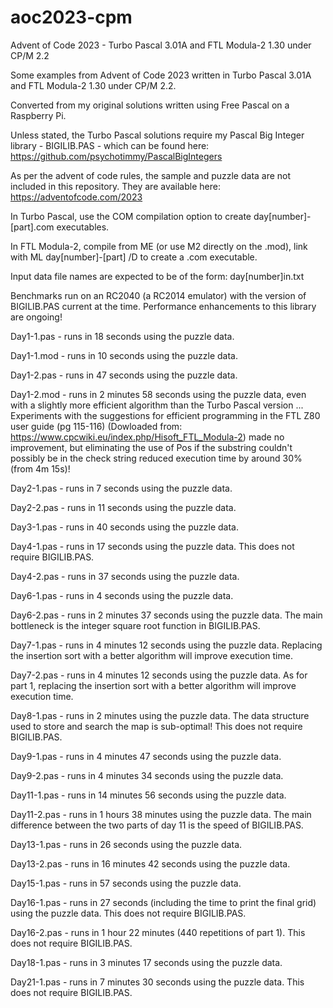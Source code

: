 # aoc2023-cpm
Advent of Code 2023 - Turbo Pascal 3.01A and FTL Modula-2 1.30 under CP/M 2.2

Some examples from Advent of Code 2023 written in Turbo Pascal 3.01A and FTL Modula-2 1.30 under CP/M 2.2. 

Converted from my original solutions written using Free Pascal on a Raspberry Pi.

Unless stated, the Turbo Pascal solutions require my Pascal Big Integer library - BIGILIB.PAS - which can
be found here: https://github.com/psychotimmy/PascalBigIntegers

As per the advent of code rules, the sample and puzzle data are not included in 
this repository. They are available here: https://adventofcode.com/2023

In Turbo Pascal, use the COM compilation option to create day[number]-[part].com executables.

In FTL Modula-2, compile from ME (or use M2 directly on the .mod), link with ML day[number]-[part] /D to create a .com executable.

Input data file names are expected to be of the form: day[number]in.txt

Benchmarks run on an RC2040 (a RC2014 emulator) with the version of BIGILIB.PAS
current at the time. Performance enhancements to this library are ongoing!

Day1-1.pas - runs in 18 seconds using the puzzle data.

Day1-1.mod - runs in 10 seconds using the puzzle data.

Day1-2.pas - runs in 47 seconds using the puzzle data.

Day1-2.mod - runs in 2 minutes 58 seconds using the puzzle data, even with a slightly more efficient algorithm than the
Turbo Pascal version ... Experiments with the suggestions for efficient programming in the FTL Z80 user guide (pg 115-116)
(Dowloaded from: https://www.cpcwiki.eu/index.php/Hisoft_FTL_Modula-2) made no improvement, but eliminating the use of
Pos if the substring couldn't possibly be in the check string reduced execution time by around 30% (from 4m 15s)!

Day2-1.pas - runs in 7 seconds using the puzzle data.

Day2-2.pas - runs in 11 seconds using the puzzle data.

Day3-1.pas - runs in 40 seconds using the puzzle data.

Day4-1.pas - runs in 17 seconds using the puzzle data. This does not require BIGILIB.PAS.

Day4-2.pas - runs in 37 seconds using the puzzle data.

Day6-1.pas - runs in 4 seconds using the puzzle data.

Day6-2.pas - runs in 2 minutes 37 seconds using the puzzle data. The main bottleneck is the integer square root function in BIGILIB.PAS.

Day7-1.pas - runs in 4 minutes 12 seconds using the puzzle data. Replacing the insertion sort with a better algorithm will improve execution time.

Day7-2.pas - runs in 4 minutes 12 seconds using the puzzle data. As for part 1, replacing the insertion sort with a better algorithm will improve execution time.

Day8-1.pas - runs in 2 minutes using the puzzle data. The data structure used to store and search the map is sub-optimal! This does not require BIGILIB.PAS.

Day9-1.pas - runs in 4 minutes 47 seconds using the puzzle data.

Day9-2.pas - runs in 4 minutes 34 seconds using the puzzle data.

Day11-1.pas - runs in 14 minutes 56 seconds using the puzzle data.

Day11-2.pas - runs in 1 hours 38 minutes using the puzzle data. The main difference between the two parts of day 11 is the speed of BIGILIB.PAS.

Day13-1.pas - runs in 26 seconds using the puzzle data.

Day13-2.pas - runs in 16 minutes 42 seconds using the puzzle data.

Day15-1.pas - runs in 57 seconds using the puzzle data.

Day16-1.pas - runs in 27 seconds (including the time to print the final grid) using the puzzle data. This does not require BIGILIB.PAS.

Day16-2.pas - runs in 1 hour 22 minutes (440 repetitions of part 1). This does not require BIGILIB.PAS.

Day18-1.pas - runs in 3 minutes 17 seconds using the puzzle data. 

Day21-1.pas - runs in 7 minutes 30 seconds using the puzzle data. This does not require BIGILIB.PAS.
